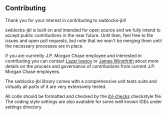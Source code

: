 
## Contributing

Thank you for your interest in contributing to swblocks-jbl!

swblocks-jbl is built on and intended for open source and we fully intend to accept public contributions in the near future. Until then, feel free to file issues and open pull requests, but note that we won't be merging them until the necessary processes are in place.

If you are currently J.P. Morgan Chase employee and interested in contributing you can contact [Lazar Ivanov](https://github.com/lazar-ivanov) or [James Winnifrith](https://github.com/LogicRunner) about more details on the process and governance of contributions from current J.P. Morgan Chase employees.

The swblocks-jbl library comes with a comprehensive unit tests suite and virtually all parts of it are very extensively tested.

All code should be formatted and checked by the [jbl-checks](config/checkstyle/jbl-checks.jbl) checkstyle file. The coding style settings are also avaliable for some well known IDEs under settings directory. 

